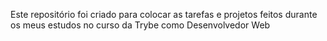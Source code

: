 Este repositório foi criado para colocar as tarefas e projetos feitos durante os meus estudos no curso da Trybe como Desenvolvedor Web
